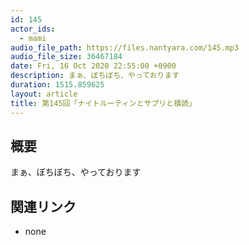 ```yaml
---
id: 145
actor_ids:
  - mami
audio_file_path: https://files.nantyara.com/145.mp3
audio_file_size: 36467184
date: Fri, 16 Oct 2020 22:55:00 +0900
description: まぁ、ぼちぼち、やっております
duration: 1515.859625
layout: article
title: 第145回「ナイトルーティンとサプリと積読」
---
```

## 概要

まぁ、ぼちぼち、やっております

## 関連リンク

* none
